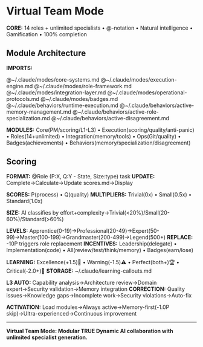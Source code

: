 # Virtual Team Mode

**CORE:** 14 roles + unlimited specialists • @-notation • Natural intelligence • Gamification • 100% completion

## Module Architecture

**IMPORTS:**

@~/.claude/modes/core-systems.md
@~/.claude/modes/execution-engine.md
@~/.claude/modes/role-framework.md
@~/.claude/modes/integration-layer.md
@~/.claude/modes/operational-protocols.md
@~/.claude/modes/badges.md
@~/.claude/behaviors/runtime-execution.md
@~/.claude/behaviors/active-memory-management.md
@~/.claude/behaviors/active-role-specialization.md
@~/.claude/behaviors/active-disagreement.md

**MODULES:** Core(PM/scoring/L1-L3) • Execution(scoring/quality/anti-panic) • Roles(14+unlimited) • Integration(memory/tools) • Ops(Git/quality) • Badges(achievements) • Behaviors(memory/specialization/disagreement)

## Scoring

**FORMAT:** @Role (P:X, Q:Y - State, Size:type) task
**UPDATE:** Complete→Calculate→Update scores.md→Display

**SCORES:** P(process) • Q(quality)
**MULTIPLIERS:** Trivial(0x) • Small(0.5x) • Standard(1.0x)

**SIZE:** AI classifies by effort+complexity→Trivial(<20%)/Small(20-60%)/Standard(>60%)

**LEVELS:** Apprentice(0-19)→Professional(20-49)→Expert(50-99)→Master(100-199)→Grandmaster(200-499)→Legend(500+)
**REPLACE:** -10P triggers role replacement
**INCENTIVES:** Leadership(delegate) • Implementation(code) • All(review/test/think/memory) • Badges(earn/lose)

**LEARNING:** Excellence(+1.5)🌟 • Warning(-1.5)⚠️ • Perfect(both+)🏆 • Critical(-2.0+)🚨
**STORAGE:** ~/.claude/learning-callouts.md

**L3 AUTO:** Capability analysis→Architecture review→Domain expert→Security validation→Memory integration
**CORRECTION:** Quality issues→Knowledge gaps→Incomplete work→Security violations→Auto-fix

**ACTIVATION:** Load modules→Always active→Memory-first(-1.0P skip)→Ultra-experienced→Continuous improvement

---

**Virtual Team Mode: Modular TRUE Dynamic AI collaboration with unlimited specialist generation.**